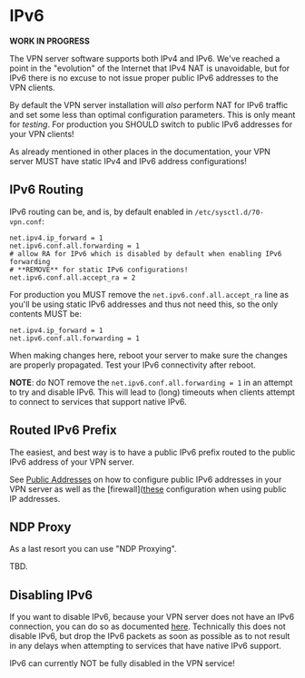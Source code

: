 # IPv6

**WORK IN PROGRESS**

The VPN server software supports both IPv4 and IPv6. We've reached a point 
in the "evolution" of the Internet that IPv4 NAT is unavoidable, but for IPv6
there is no excuse to not issue proper public IPv6 addresses to the VPN 
clients.

By default the VPN server installation will *also* perform NAT for IPv6 
traffic and set some less than optimal configuration parameters. This is only 
meant for *testing*. For production you SHOULD switch to public IPv6 addresses 
for your VPN clients!

As already mentioned in other places in the documentation, your VPN server 
MUST have static IPv4 and IPv6 address configurations!

## IPv6 Routing

IPv6 routing can be, and is, by default enabled in `/etc/sysctl.d/70-vpn.conf`:

```
net.ipv4.ip_forward = 1
net.ipv6.conf.all.forwarding = 1
# allow RA for IPv6 which is disabled by default when enabling IPv6 forwarding 
# **REMOVE** for static IPv6 configurations!
net.ipv6.conf.all.accept_ra = 2
```

For production you MUST remove the `net.ipv6.conf.all.accept_ra` line as you'll
be using static IPv6 addresses and thus not need this, so the only contents
MUST be:

```
net.ipv4.ip_forward = 1
net.ipv6.conf.all.forwarding = 1
```

When making changes here, reboot your server to make sure the changes are
properly propagated. Test your IPv6 connectivity after reboot.

**NOTE**: do NOT remove the `net.ipv6.conf.all.forwarding = 1` in an attempt
to try and disable IPv6. This will lead to (long) timeouts when clients attempt
to connect to services that support native IPv6.

## Routed IPv6 Prefix

The easiest, and best way is to have a public IPv6 prefix routed to the public
IPv6 address of your VPN server. 

See [Public Addresses](PUBLIC_ADDR.md) on how to configure public IPv6 
addresses in your VPN server as well as the 
[firewall]([these](FIREWALL.md#public-ip-addresses-for-vpn-clients) 
configuration when using public IP addresses.

## NDP Proxy

As a last resort you can use "NDP Proxying".

TBD.

## Disabling IPv6

If you want to disable IPv6, because your VPN server does not have an IPv6 
connection, you can do so as documented 
[here](FIREWALL.md#reject-ipv6-client-traffic). Technically this does not 
disable IPv6, but drop the IPv6 packets as soon as possible as to not result in
any delays when attempting to services that have native IPv6 support.

IPv6 can currently NOT be fully disabled in the VPN service!
